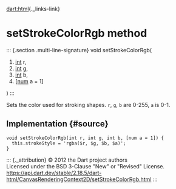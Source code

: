 [dart:html](../../dart-html/dart-html-library){._links-link}

setStrokeColorRgb method
========================

::: {.section .multi-line-signature}
void setStrokeColorRgb(

1.  [int](../../dart-core/int-class) r,
2.  [int](../../dart-core/int-class) g,
3.  [int](../../dart-core/int-class) b,
4.  \[[num](../../dart-core/num-class) a = 1\]

)
:::

Sets the color used for stroking shapes. `r`, `g`, `b` are 0-255, `a` is
0-1.

Implementation {#source}
--------------

``` {.language-dart data-language="dart"}
void setStrokeColorRgb(int r, int g, int b, [num a = 1]) {
  this.strokeStyle = 'rgba($r, $g, $b, $a)';
}
```

::: {._attribution}
© 2012 the Dart project authors\
Licensed under the BSD 3-Clause \"New\" or \"Revised\" License.\
<https://api.dart.dev/stable/2.18.5/dart-html/CanvasRenderingContext2D/setStrokeColorRgb.html>
:::
